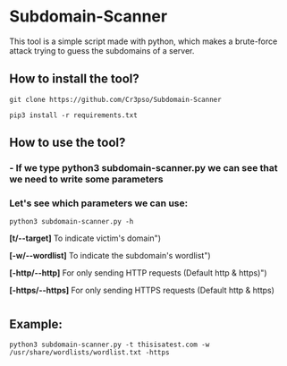 # Subdomain-Scanner
This tool is a simple script made with python, which makes a brute-force attack trying to guess the subdomains of a server.

## How to install the tool?
```
git clone https://github.com/Cr3pso/Subdomain-Scanner
```

```
pip3 install -r requirements.txt
```

## How to use the tool?
### - If we type **python3 subdomain-scanner.py** we can see that we need to write some parameters

### Let's see which parameters we can use:
```
python3 subdomain-scanner.py -h
```
**[t/--target]** To indicate victim's domain")

**[-w/--wordlist]** To indicate the subdomain's wordlist")

**[-http/--http]** For only sending HTTP requests (Default http & https)")

**[-https/--https]** For only sending HTTPS requests (Default http & https)

#
## Example:
```
python3 subdomain-scanner.py -t thisisatest.com -w /usr/share/wordlists/wordlist.txt -https
```

